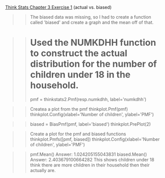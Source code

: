 [Think Stats Chapter 3 Exercise 1](http://greenteapress.com/thinkstats2/html/thinkstats2004.html#toc31) (actual vs. biased)

>> The biased data was missing, so I had to create a function called 'biased' and create a graph and the mean off of that.

>> # Used the NUMKDHH function to construct the actual distribution for the number of children under 18 in the household.
>> pmf = thinkstats2.Pmf(resp.numkdhh, label='numkdhh')

>> Createa a plot from the pmf
>> thinkplot.Pmf(pmf)
>> thinkplot.Config(xlabel='Number of children', ylabel='PMF')

>> biased = BiasPmf(pmf, label='biased')
>> thinkplot.PrePlot(2)

>> Create a plot for the pmf and biased functions
>> thinkplot.Pmfs([pmf, biased])
>> thinkplot.Config(xlabel='Number of children', ylabel='PMF')

>> pmf.Mean()
>> Answer: 1.024205155043831
>> biased.Mean()
>> Answer: 2.403679100664282
>> This shows children under 18 think there are more children in their household then their actually are.
